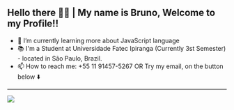 ## Hello there 👋👋 | My name is Bruno, Welcome to my Profile!!
- 🌱 I’m currently learning more about JavaScript language <br>
- 📚 I'm a Student at Universidade Fatec Ipiranga (Currently 3st Semester) - located in São Paulo, Brazil.
- 📫 How to reach me: +55 11 91457-5267 OR Try my email, on the button below ⬇️ <br>
 <!--👨‍ ’m currently working on [MysqL](https://github.com/ffaZan/mysql_estudos)-->

<hr>
<div style="float: left;">
<a href="https://github.com/brunorombi
<img height="150em" src="https://github-readme-stats.vercel.app/api?username=brunorombi&show_icons=true&theme=algolia&include_all_commits=true&count_private=true%22/%3E
<img height="150em" src="https://github-readme-stats.vercel.app/api/top-langs/?username=brunorombi&layout=compact&langs_count=7&theme=algolia%22/%3E
</div>


  <hr>
 <br><br>
  <hr>
<div>
<a href="https://www.linkedin.com/in/felipefazan/%22%3E"<img src="https://img.shields.io/badge/LinkedIn-0077B5?style=for-the-badge&logo=linkedin&logoColor=white"</a>
<a href="mailto:brunorombi@yahoo.com"><img src="https://img.shields.io/badge/Yahoo!-6001D2?style=for-the-badge&logo=Yahoo!&logoColor=white"</a>
</div>
